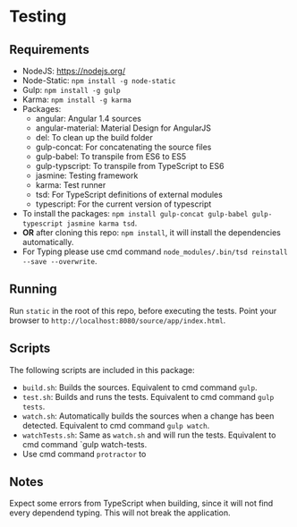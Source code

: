 # Testing

## Requirements

* NodeJS: https://nodejs.org/
* Node-Static: `npm install -g node-static`
* Gulp: `npm install -g gulp`
* Karma: `npm install -g karma`
* Packages:
    * angular: Angular 1.4 sources
    * angular-material: Material Design for AngularJS
    * del: To clean up the build folder
    * gulp-concat: For concatenating the source files
    * gulp-babel: To transpile from ES6 to ES5
    * gulp-typscript: To transpile from TypeScript to ES6
    * jasmine: Testing framework
    * karma: Test runner
    * tsd: For TypeScript definitions of external modules
    * typescript: For the current version of typescript
* To install the packages: `npm install gulp-concat gulp-babel gulp-typescript jasmine karma tsd`.
* **OR** after cloning this repo: `npm install`, it will install the dependencies automatically.
* For Typing please use cmd command `node_modules/.bin/tsd reinstall --save --overwrite`.

## Running

Run `static` in the root of this repo, before executing the tests. Point your browser to `http://localhost:8080/source/app/index.html`.

## Scripts

The following scripts are included in this package:

* `build.sh`: Builds the sources. Equivalent to cmd command `gulp`.
* `test.sh`: Builds and runs the tests. Equivalent to cmd command `gulp tests`.
* `watch.sh`: Automatically builds the sources when a change has been detected. Equivalent to cmd command `gulp watch`.
* `watchTests.sh`: Same as `watch.sh` and will run the tests. Equivalent to cmd command `gulp watch-tests.
* Use cmd command `protractor` to 

## Notes

Expect some errors from TypeScript when building, since it will not find every dependend typing. This will not break the application. 